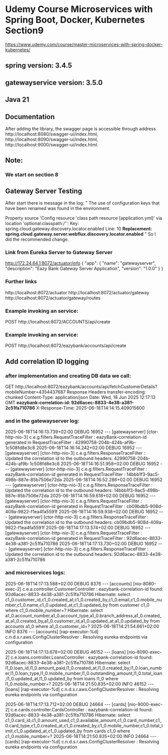 # Udemy Course Microservices with Spring Boot, Docker, Kubernetes Section9
https://www.udemy.com/course/master-microservices-with-spring-docker-kubernetes/
## spring version: 3.4.5
## gatewayservice version: 3.5.0
## Java 21


## Documentation
After adding the library, the swagger page is accessible through address 
http://localhost:8080/swagger-ui/index.html,
http://localhost:8090/swagger-ui/index.html,
http://localhost:9000/swagger-ui/index.html.


## Note: 
### We start on section 8


## Gateway Server Testing
After start there is message in the log:
"
The use of configuration keys that have been renamed was found in the environment:

Property source 'Config resource 'class path resource [application.yml]' via location 'optional:classpath:/'':
Key: spring.cloud.gateway.discovery.locator.enabled
Line: 10
**Replacement: spring.cloud.gateway.server.webflux.discovery.locator.enabled**
"
So I did the recommended change. 

### Link from Eureka Server to Gateway Server
http://172.24.64.1:8072/actuator/info
{
    "app": {
        "name": "gatewayserver",
        "description": "Eazy Bank Gateway Server Application",
        "version": "1.0.0"
    }
}

### Further links
http://localhost:8072/actuator
http://localhost:8072/actuator/gateway
http://localhost:8072/actuator/gateway/routes

### Example invoking an service:
POST http://localhost:8072/ACCOUNTS/api/create

### Example invoking an service:
POST http://localhost:8072/eazybank/accounts/api/create


## Add correlation ID logging

### after implementation and creating DB data we call:
GET http://localhost:8072/eazybank/accounts/api/fetchCustomerDetails?mobileNumber=4354437687
Response Headers
transfer-encoding: chunked
Content-Type: application/json
Date: Wed, 18 Jun 2025 12:17:13 GMT
**eazybank-correlation-id: 92d6acec-8833-4e38-a381-2c51fa710786**
X-Response-Time: 2025-06-18T14:14:15.409015600

### and in the gatewayserver log:
2025-06-18T14:16:13.739+02:00 DEBUG 16952 --- [gatewayserver] [ctor-http-nio-3] c.e.g.filters.RequestTraceFilter         : eazyBank-correlation-id generated in RequestTraceFilter : 42990758-204b-424b-af9b-1c508fd8e3c8
2025-06-18T14:16:14.242+02:00 DEBUG 16952 --- [gatewayserver] [ctor-http-nio-3] c.e.g.filters.ResponseTraceFilter        : Updated the correlation id to the outbound headers: 42990758-204b-424b-af9b-1c508fd8e3c8
2025-06-18T14:16:51.958+02:00 DEBUG 16952 --- [gatewayserver] [ctor-http-nio-3] c.e.g.filters.RequestTraceFilter         : eazyBank-correlation-id generated in RequestTraceFilter : 14bbb1f3-9ac5-498b-887e-85b7506e72da
2025-06-18T14:16:52.286+02:00 DEBUG 16952 --- [gatewayserver] [ctor-http-nio-3] c.e.g.filters.ResponseTraceFilter        : Updated the correlation id to the outbound headers: 14bbb1f3-9ac5-498b-887e-85b7506e72da
2025-06-18T14:16:59.618+02:00 DEBUG 16952 --- [gatewayserver] [ctor-http-nio-3] c.e.g.filters.RequestTraceFilter         : eazyBank-correlation-id generated in RequestTraceFilter : cb09bdb5-908d-409a-9822-f1ea4fa5591f
2025-06-18T14:16:59.938+02:00 DEBUG 16952 --- [gatewayserver] [ctor-http-nio-3] c.e.g.filters.ResponseTraceFilter        : Updated the correlation id to the outbound headers: cb09bdb5-908d-409a-9822-f1ea4fa5591f
2025-06-18T14:17:13.574+02:00 DEBUG 16952 --- [gatewayserver] [ctor-http-nio-3] c.e.g.filters.RequestTraceFilter         : eazyBank-correlation-id generated in RequestTraceFilter : 92d6acec-8833-4e38-a381-2c51fa710786
2025-06-18T14:17:13.730+02:00 DEBUG 16952 --- [gatewayserver] [ctor-http-nio-3] c.e.g.filters.ResponseTraceFilter        : Updated the correlation id to the outbound headers: 92d6acec-8833-4e38-a381-2c51fa710786

### and microservices logs:
2025-06-18T14:17:13.588+02:00 DEBUG 8376 --- [accounts] [nio-8080-exec-2] c.e.a.controller.CustomerController      : eazybank-correlation-id found: 92d6acec-8833-4e38-a381-2c51fa710786
Hibernate: select c1_0.customer_id,c1_0.created_at,c1_0.created_by,c1_0.email,c1_0.mobile_number,c1_0.name,c1_0.updated_at,c1_0.updated_by from customer c1_0 where c1_0.mobile_number=?
Hibernate: select a1_0.account_number,a1_0.account_type,a1_0.branch_address,a1_0.created_at,a1_0.created_by,a1_0.customer_id,a1_0.updated_at,a1_0.updated_by from accounts a1_0 where a1_0.customer_id=?
2025-06-18T14:21:54.661+02:00  INFO 8376 --- [accounts] [rap-executor-%d] c.n.d.s.r.aws.ConfigClusterResolver      : Resolving eureka endpoints via configuration

2025-06-18T14:17:13.678+02:00 DEBUG 46152 --- [loans] [nio-8090-exec-2] c.e.loans.controller.LoansController     : eazybank-correlation-id found: 92d6acec-8833-4e38-a381-2c51fa710786
Hibernate: select l1_0.loan_id,l1_0.amount_paid,l1_0.created_at,l1_0.created_by,l1_0.loan_number,l1_0.loan_type,l1_0.mobile_number,l1_0.outstanding_amount,l1_0.total_loan,l1_0.updated_at,l1_0.updated_by from loans l1_0 where l1_0.mobile_number=?
2025-06-18T14:21:50.835+02:00  INFO 46152 --- [loans] [rap-executor-%d] c.n.d.s.r.aws.ConfigClusterResolver      : Resolving eureka endpoints via configuration

2025-06-18T14:17:13.712+02:00 DEBUG 24664 --- [cards] [nio-9000-exec-2] c.e.cards.controller.CardsController     : eazybank-correlation-id found: 92d6acec-8833-4e38-a381-2c51fa710786
Hibernate: select c1_0.card_id,c1_0.amount_used,c1_0.available_amount,c1_0.card_number,c1_0.card_type,c1_0.created_at,c1_0.created_by,c1_0.mobile_number,c1_0.total_limit,c1_0.updated_at,c1_0.updated_by from cards c1_0 where c1_0.mobile_number=?
2025-06-18T14:21:50.835+02:00  INFO 24664 --- [cards] [rap-executor-%d] c.n.d.s.r.aws.ConfigClusterResolver      : Resolving eureka endpoints via configuration
